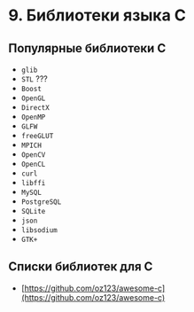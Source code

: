 # 9. Библиотеки языка C

## Популярные библиотеки С
- `glib`
- `STL` ???
- `Boost`
- `OpenGL`
- `DirectX`
- `OpenMP`
- `GLFW`
- `freeGLUT`
- `MPICH`
- `OpenCV`
- `OpenCL`
- `curl`
- `libffi`
- `MySQL`
- `PostgreSQL`
- `SQLite`
- `json`
- `libsodium`
- `GTK+`

## Списки библиотек для C
- [https://github.com/oz123/awesome-c](https://github.com/oz123/awesome-c)
